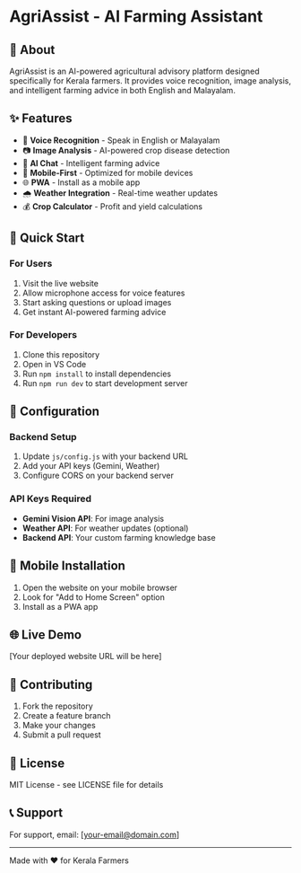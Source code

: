 # AgriAssist - AI Farming Assistant

## 🌾 About
AgriAssist is an AI-powered agricultural advisory platform designed specifically for Kerala farmers. It provides voice recognition, image analysis, and intelligent farming advice in both English and Malayalam.

## ✨ Features
- 🎤 **Voice Recognition** - Speak in English or Malayalam
- 📷 **Image Analysis** - AI-powered crop disease detection
- 🤖 **AI Chat** - Intelligent farming advice
- 📱 **Mobile-First** - Optimized for mobile devices
- 🌐 **PWA** - Install as a mobile app
- 🌧️ **Weather Integration** - Real-time weather updates
- 💰 **Crop Calculator** - Profit and yield calculations

## 🚀 Quick Start

### For Users
1. Visit the live website
2. Allow microphone access for voice features
3. Start asking questions or upload images
4. Get instant AI-powered farming advice

### For Developers
1. Clone this repository
2. Open in VS Code
3. Run `npm install` to install dependencies
4. Run `npm run dev` to start development server

## 🔧 Configuration

### Backend Setup
1. Update `js/config.js` with your backend URL
2. Add your API keys (Gemini, Weather)
3. Configure CORS on your backend server

### API Keys Required
- **Gemini Vision API**: For image analysis
- **Weather API**: For weather updates (optional)
- **Backend API**: Your custom farming knowledge base

## 📱 Mobile Installation
1. Open the website on your mobile browser
2. Look for "Add to Home Screen" option
3. Install as a PWA app

## 🌐 Live Demo
[Your deployed website URL will be here]

## 🤝 Contributing
1. Fork the repository
2. Create a feature branch
3. Make your changes
4. Submit a pull request

## 📄 License
MIT License - see LICENSE file for details

## 📞 Support
For support, email: [your-email@domain.com]

---
Made with ❤️ for Kerala Farmers